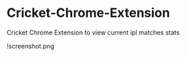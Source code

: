 # Cricket-Chrome-Extension

Cricket Chrome Extension to view current ipl matches stats

!screenshot.png
